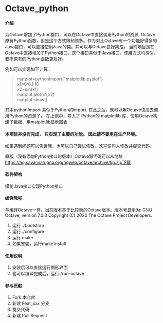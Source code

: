 # Octave_python

#### 介绍
为Octave增加了Python接口，可以在Octave中直接调用Python的资源.
Octave原有Python函数，但是这个方式限制颇多。作为对比Octave有一个功能好得多的Java接口，可以直接使用Java的类。并可以与Octave良好集成。
当前项目是在Octave中直接增加了Python接口，这个接口类似于Java接口，使用方式均类似。要不原有的Python函数更友好。 

例如可以实现如下计算：

> matplot=pythonImport("matplotlib.pyplot")  
> x1=0:0.1:10  
> x2=sin(x1)  
> matplot.plot(x1,x2)  
> matplot.show()  
  
其中pythonImport 类似于Python的import.
在此之后，就可以用Octave语法去调用Python的资源了， 在上例中，导入了 Python的 matplotlib 库，使用Octave构建了数据，用matplotlib显示图表

#### 本项目并没有完成， 只实现了主要的功能。 因此请不要用在生产环境。

如果遇到问题可以告诉我，也可以自己尝试修改。欢迎任何人修改并提交代码。

原版（没有添加Python接口的版本）Octave源代码可以从地址 https://hg.savannah.gnu.org/hgweb/octave/archive/tip.zip下载

#### 软件架构
模仿Java接口实现Python接口


#### 编译教程

与编译Octave一样，当前版本基于比较新的Octave版本。版本号显示为:
GNU Octave, version 7.0.0
Copyright (C) 2020 The Octave Project Developers.


1.  运行 ./bootstrap
2.  运行 ./configure
3.  运行 make
4.  如果安装，运行make install

#### 使用说明

1.  安装后可以直接运行图形界面
2.  也可以编译完成后，运行./run-octave

#### 参与贡献

1.  Fork 本仓库
2.  新建 Feat_xxx 分支
3.  提交代码
4.  新建 Pull Request


